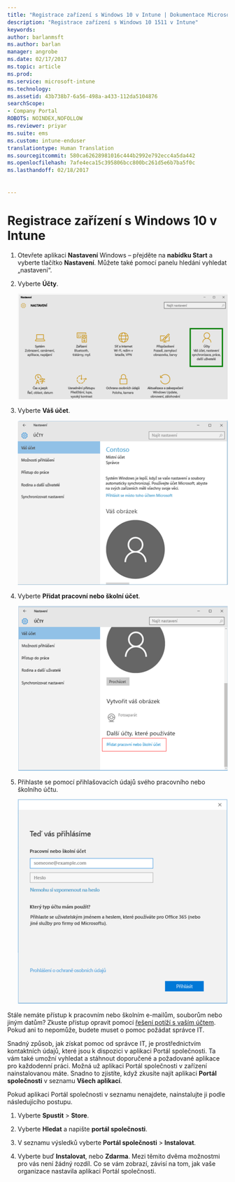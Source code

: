 ```yaml
---
title: "Registrace zařízení s Windows 10 v Intune | Dokumentace Microsoftu"
description: "Registrace zařízení s Windows 10 1511 v Intune"
keywords: 
author: barlanmsft
ms.author: barlan
manager: angrobe
ms.date: 02/17/2017
ms.topic: article
ms.prod: 
ms.service: microsoft-intune
ms.technology: 
ms.assetid: 43b738b7-6a56-498a-a433-112da5104876
searchScope:
- Company Portal
ROBOTS: NOINDEX,NOFOLLOW
ms.reviewer: priyar
ms.suite: ems
ms.custom: intune-enduser
translationtype: Human Translation
ms.sourcegitcommit: 580ca62628981016c444b2992e792ecc4a5da442
ms.openlocfilehash: 7afe4eca15c395806bcc800bc261d5e6b7ba5f0c
ms.lasthandoff: 02/18/2017


---
```


# <a name="enroll-your-windows-10-device-in-intune"></a>Registrace zařízení s Windows 10 v Intune

1.  Otevřete aplikaci **Nastavení** Windows – přejděte na **nabídku Start** a vyberte tlačítko **Nastavení**. Můžete také pomocí panelu hledání vyhledat „nastavení“.

2. Vyberte **Účty**.

    ![Přejděte na Nastavení a účty](./media/W10-enroll-1-settings-accounts.png)

3. Vyberte **Váš účet**.

    ![Vyberte svůj účet.](./media/W10-enroll-2-accounts-your-account.png)

4. Vyberte **Přidat pracovní nebo školní účet**.

    ![Vyberte možnost přidat pracovní nebo školní účet.](./media/w10-enroll-3-add-work-school-acct.png)

5. Přihlaste se pomocí přihlašovacích údajů svého pracovního nebo školního účtu.

    ![Když se přihlásíte](./media/W10-enroll-4-sign-in.png)

Stále nemáte přístup k pracovním nebo školním e-mailům, souborům nebo jiným datům? Zkuste přístup opravit pomocí [řešení potíží s vaším účtem](troubleshoot-your-windows-10-device-windows.md#troubleshooting-steps-to-follow-if-you-see-your-account). Pokud ani to nepomůže, budete muset o pomoc požádat správce IT.

Snadný způsob, jak získat pomoc od správce IT, je prostřednictvím kontaktních údajů, které jsou k dispozici v aplikaci Portál společnosti. Ta vám také umožní vyhledat a stáhnout doporučené a požadované aplikace pro každodenní práci. Možná už aplikaci Portál společnosti v zařízení nainstalovanou máte. Snadno to zjistíte, když zkusíte najít aplikaci __Portál společnosti__ v seznamu __Všech aplikací__.

Pokud aplikaci Portál společnosti v seznamu nenajdete, nainstalujte ji podle následujícího postupu.

1. Vyberte **Spustit** > **Store**.

2. Vyberte **Hledat** a napište **portál společnosti**.

3. V seznamu výsledků vyberte **Portál společnosti** > **Instalovat**.

4. Vyberte buď **Instalovat**, nebo **Zdarma**. Mezi těmito dvěma možnostmi pro vás není žádný rozdíl. Co se vám zobrazí, závisí na tom, jak vaše organizace nastavila aplikaci Portál společnosti.


